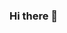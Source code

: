 ### Hi there 👋

<!--
**Loewencrimelife/Loewencrimelife** is a create Fraktion löwen repository because its `README.md` (this file) appears on your GitHub profile.

create Fraktion löwen



